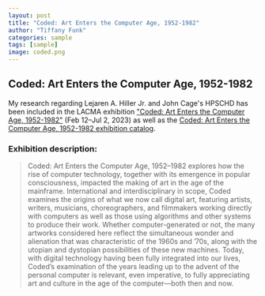 ```yaml
---
layout: post
title: "Coded: Art Enters the Computer Age, 1952-1982"
author: "Tiffany Funk"
categories: sample
tags: [sample]
image: coded.png
---
```


## Coded: Art Enters the Computer Age, 1952-1982

My research regarding Lejaren A. Hiller Jr. and John Cage's HPSCHD has been included in the LACMA exhibition ["Coded: Art Enters the Computer Age, 1952-1982"](https://www.lacma.org/art/exhibition/coded-art-enters-computer-age-1952-1982) (Feb 12–Jul 2, 2023) as well as the [Coded: Art Enters the Computer Age, 1952-1982 exhibition catalog](https://www.thelacmastore.org/collections/coded-art-enters-the-computer-age-1952-1982/products/coded).

### Exhibition description:

> Coded: Art Enters the Computer Age, 1952–1982 explores how the rise of computer technology, together with its emergence in popular consciousness, impacted the making of art in the age of the mainframe. International and interdisciplinary in scope, Coded examines the origins of what we now call digital art, featuring artists, writers, musicians, choreographers, and filmmakers working directly with computers as well as those using algorithms and other systems to produce their work. Whether computer-generated or not, the many artworks considered here reflect the simultaneous wonder and alienation that was characteristic of the 1960s and ’70s, along with the utopian and dystopian possibilities of these new machines. Today, with digital technology having been fully integrated into our lives, Coded’s examination of the years leading up to the advent of the personal computer is relevant, even imperative, to fully appreciating art and culture in the age of the computer—both then and now.
